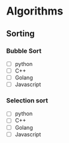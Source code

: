 # Algorithms
## Sorting
### Bubble Sort
- [ ] python
- [ ] C++
- [ ] Golang
- [ ] Javascript
### Selection sort
- [ ] python
- [ ] C++
- [ ] Golang
- [ ] Javascript
